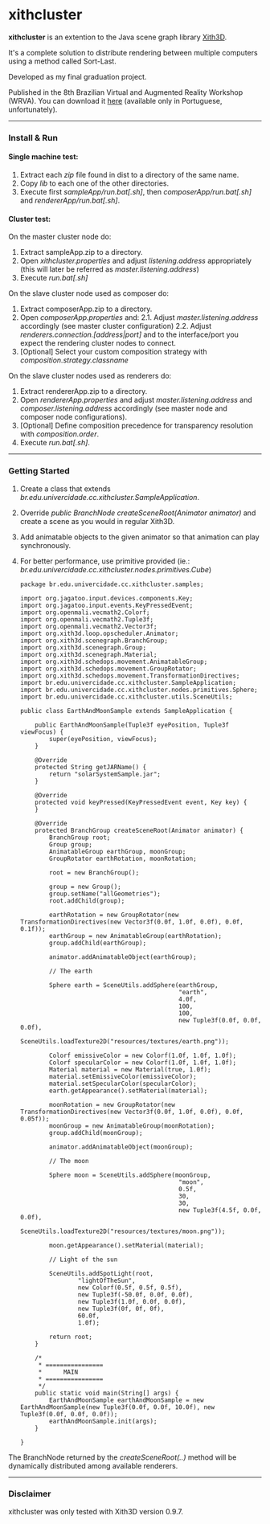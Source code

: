 xithcluster
================

**xithcluster** is an extention to the Java scene graph library [Xith3D](http://xith.org/).

It's a complete solution to distribute rendering between multiple computers using a method called Sort-Last.

Developed as my final graduation project.

Published in the 8th Brazilian Virtual and Augmented Reality Workshop (WRVA). You can download it [here](http://pedroboechat.com/publications/XithCluster%20-%20Uma%20Biblioteca%20de%20Grafo%20de%20Cena%20Distribu%C3%ADdo.pdf) (available only in Portuguese, unfortunately).

----------

### Install & Run

#### Single machine test:

1. Extract each *zip* file found in dist to a directory of the same name.
2. Copy *lib* to each one of the other directories.
3. Execute first *sampleApp/run.bat[.sh]*, then *composerApp/run.bat[.sh]* and *rendererApp/run.bat[.sh]*.

#### Cluster test:

On the master cluster node do:

1. Extract sampleApp.zip to a directory.
2. Open *xithcluster.properties* and adjust *listening.address* appropriately (this will later be referred as *master.listening.address*)
3. Execute *run.bat[.sh]*

On the slave cluster node used as composer do:

1. Extract composerApp.zip to a directory.
2. Open *composerApp.properties* and: 
	2.1. Adjust *master.listening.address* accordingly (see master cluster configuration)
	2.2. Adjust *renderers.connection.[address|port]* and to the interface/port you expect the rendering cluster nodes to connect.
3. [Optional] Select your custom composition strategy with *composition.strategy.classname*

On the slave cluster nodes used as renderers do:

1. Extract rendererApp.zip to a directory.
2. Open *rendererApp.properties* and adjust *master.listening.address* and *composer.listening.address* accordingly (see master node and composer node configurations).
3. [Optional] Define composition precedence for transparency resolution with *composition.order*.
4. Execute *run.bat[.sh]*.

----------

### Getting Started

 1. Create a class that extends *br.edu.univercidade.cc.xithcluster.SampleApplication*. 
 2. Override *public BranchNode createSceneRoot(Animator animator)* and create a scene as you would in regular Xith3D. 
 3. Add animatable objects to the given animator so that animation can play synchronously.
 4. For better performance, use primitive provided (ie.: *br.edu.univercidade.cc.xithcluster.nodes.primitives.Cube*)

		package br.edu.univercidade.cc.xithcluster.samples;

		import org.jagatoo.input.devices.components.Key;
		import org.jagatoo.input.events.KeyPressedEvent;
		import org.openmali.vecmath2.Colorf;
		import org.openmali.vecmath2.Tuple3f;
		import org.openmali.vecmath2.Vector3f;
		import org.xith3d.loop.opscheduler.Animator;
		import org.xith3d.scenegraph.BranchGroup;
		import org.xith3d.scenegraph.Group;
		import org.xith3d.scenegraph.Material;
		import org.xith3d.schedops.movement.AnimatableGroup;
		import org.xith3d.schedops.movement.GroupRotator;
		import org.xith3d.schedops.movement.TransformationDirectives;
		import br.edu.univercidade.cc.xithcluster.SampleApplication;
		import br.edu.univercidade.cc.xithcluster.nodes.primitives.Sphere;
		import br.edu.univercidade.cc.xithcluster.utils.SceneUtils;

		public class EarthAndMoonSample extends SampleApplication {
			
			public EarthAndMoonSample(Tuple3f eyePosition, Tuple3f viewFocus) {
				super(eyePosition, viewFocus);
			}

			@Override
			protected String getJARName() {
				return "solarSystemSample.jar";
			}
			
			@Override
			protected void keyPressed(KeyPressedEvent event, Key key) {
			}

			@Override
			protected BranchGroup createSceneRoot(Animator animator) {
				BranchGroup root;
				Group group;
				AnimatableGroup earthGroup, moonGroup;
				GroupRotator earthRotation, moonRotation;
				
				root = new BranchGroup();
				
				group = new Group();
				group.setName("allGeometries");
				root.addChild(group);
				
				earthRotation = new GroupRotator(new TransformationDirectives(new Vector3f(0.0f, 1.0f, 0.0f), 0.0f, 0.1f));
				earthGroup = new AnimatableGroup(earthRotation);
				group.addChild(earthGroup);
				
				animator.addAnimatableObject(earthGroup);

				// The earth
				
				Sphere earth = SceneUtils.addSphere(earthGroup, 
													"earth", 
													4.0f,
													100,
													100,
													new Tuple3f(0.0f, 0.0f, 0.0f), 
													SceneUtils.loadTexture2D("resources/textures/earth.png"));

				Colorf emissiveColor = new Colorf(1.0f, 1.0f, 1.0f); 
				Colorf specularColor = new Colorf(1.0f, 1.0f, 1.0f);
				Material material = new Material(true, 1.0f);
				material.setEmissiveColor(emissiveColor);
				material.setSpecularColor(specularColor);
				earth.getAppearance().setMaterial(material);

				moonRotation = new GroupRotator(new TransformationDirectives(new Vector3f(0.0f, 1.0f, 0.0f), 0.0f, 0.05f));
				moonGroup = new AnimatableGroup(moonRotation);
				group.addChild(moonGroup);
				
				animator.addAnimatableObject(moonGroup);
				
				// The moon
				
				Sphere moon = SceneUtils.addSphere(moonGroup, 
													"moon", 
													0.5f,
													30,
													30,
													new Tuple3f(4.5f, 0.0f, 0.0f), 
													SceneUtils.loadTexture2D("resources/textures/moon.png"));
				
				moon.getAppearance().setMaterial(material);
				
				// Light of the sun
				
				SceneUtils.addSpotLight(root, 
						"lightOfTheSun", 
						new Colorf(0.5f, 0.5f, 0.5f), 
						new Tuple3f(-50.0f, 0.0f, 0.0f), 
						new Tuple3f(1.0f, 0.0f, 0.0f), 
						new Tuple3f(0f, 0f, 0f), 
						60.0f, 
						1.0f);
				
				return root;
			}
			
			/*
			 * ================ 
			 * 		MAIN 
			 * ================
			 */
			public static void main(String[] args) {
				EarthAndMoonSample earthAndMoonSample = new EarthAndMoonSample(new Tuple3f(0.0f, 0.0f, 10.0f), new Tuple3f(0.0f, 0.0f, 0.0f));
				earthAndMoonSample.init(args);
			}
			
		}




The BranchNode returned by the *createSceneRoot(..)* method will be dynamically distributed among available renderers.


----------


### Disclaimer

xithcluster was only tested with Xith3D version 0.9.7.
